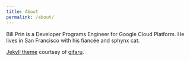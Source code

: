 ```yaml
---
title: About
permalink: /about/
---
```


<a class="social" href="https://twitter.com/{{ site.author.twitter }}/" target="_blank"><i class="fa fa-twitter"></i></a>
<a class="social" href="http://linkedin.com/in/{{ site.author.linkedin }}"><i class="fa fa-linkedin"></i></a>
<a class="social" href="http://linkedin.com/in/{{ site.author.linkedin }}"><i class="fa fa-github"></i></a>
<a class="social" href="http://stackoverflow.com/users/{{ site.author.stackoverflow }}/"><i class="fa fa-stack-overflow"></i></a>

Bill Prin is a Developer Programs Engineer for Google Cloud Platform. He lives in San Francisco with his  fiancée and sphynx cat.


[Jekyll theme](https://github.com/gfjaru/Kiko) courtsey of [gjfaru](https://twitter.com/gfjaru).
